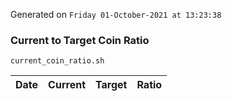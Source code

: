 Generated on `Friday 01-October-2021 at 13:23:38`

### Current to Target Coin Ratio
`current_coin_ratio.sh`

Date|Current|Target|Ratio
---|---|---|---
